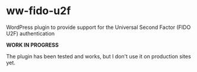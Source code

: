 # ww-fido-u2f

WordPress plugin to provide support for the Universal Second Factor (FIDO U2F) authentication

**WORK IN PROGRESS**

The plugin has been tested and works, but I don't use it on production sites yet.
